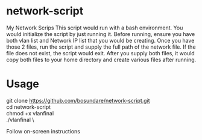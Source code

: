 # network-script
My Network Scrips
This script would run with a bash environment. You would initialize the script by just running it. 
Before running, ensure you have both vlan list and Network IP list that you would be creating. Once you have those 2 files, run the script and supply the full path of the network file. If the file does not exist, the script would exit.
After you supply both files, it would copy both files to your home directory and create various files after running. 

# Usage 
git clone https://github.com/bosundare/network-script.git \
cd network-script \
chmod +x vlanfinal \
./vlanfinal \

Follow on-screen instructions
